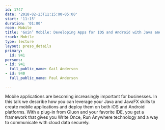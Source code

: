 ```yaml
---
id: 1747
date: '2018-02-23T11:15:00-05:00'
start: '11:15'
duration: '01:00'
room: Mobile
title: 'Goin’ Mobile: Developing Apps for IOS and Android with Java and JavaFX'
track: Mobile
type: lecture
layout: preso_details
primary:
  id: 941
persons:
- id: 941
  full_public_name: Gail Anderson
- id: 940
  full_public_name: Paul Anderson

---
```

Mobile applications are becoming increasingly important for businesses. In this talk we describe how you can leverage your Java and JavaFX skills to create mobile applications and deploy them on both iOS and Android platforms. With a plug-in from Gluon and your favorite IDE, you get a framework that gives you Write Once, Run Anywhere technology and a way to communicate with cloud data securely.